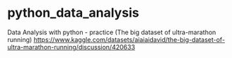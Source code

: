 # python_data_analysis
Data Analysis with python - practice  (The big dataset of ultra-marathon running) https://www.kaggle.com/datasets/aiaiaidavid/the-big-dataset-of-ultra-marathon-running/discussion/420633
